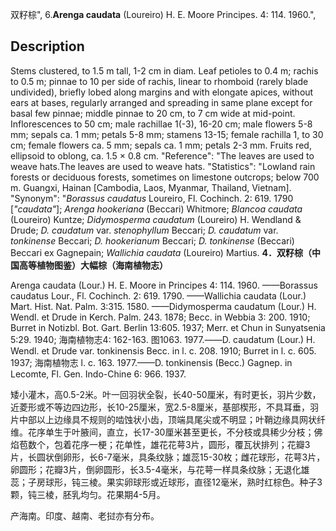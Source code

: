 双籽棕",
6.**Arenga caudata** (Loureiro) H. E. Moore Principes. 4: 114. 1960.",

## Description
Stems clustered, to 1.5 m tall, 1-2 cm in diam. Leaf petioles to 0.4 m; rachis to 0.5 m; pinnae to 10 per side of rachis, linear to rhomboid (rarely blade undivided), briefly lobed along margins and with elongate apices, without ears at bases, regularly arranged and spreading in same plane except for basal few pinnae; middle pinnae to 20 cm, to 7 cm wide at mid-point. Inflorescences to 50 cm; male rachillae 1(-3), 16-20 cm; male flowers 5-8 mm; sepals ca. 1 mm; petals 5-8 mm; stamens 13-15; female rachilla 1, to 30 cm; female flowers ca. 5 mm; sepals ca. 1 mm; petals 2-3 mm. Fruits red, ellipsoid to oblong, ca. 1.5 × 0.8 cm.
  "Reference": "The leaves are used to weave hats.The leaves are used to weave hats.
  "Statistics": "Lowland rain forests or deciduous forests, sometimes on limestone outcrops; below 700 m. Guangxi, Hainan [Cambodia, Laos, Myanmar, Thailand, Vietnam].
  "Synonym": "*Borassus caudatus* Loureiro, Fl. Cochinch. 2: 619. 1790 [*\"caudata\"*]; *Arenga hookeriana* (Beccari) Whitmore; *Blancoa caudata* (Loureiro) Kuntze; *Didymosperma caudatum* (Loureiro) H. Wendland &amp; Drude; *D. caudatum* var. *stenophyllum* Beccari; *D. caudatum* var. *tonkinense* Beccari; *D. hookerianum* Beccari; *D. tonkinense* (Beccari) Beccari ex Gagnepain; *Wallichia caudata* (Loureiro) Martius.
**4．双籽棕（中国高等植物图鉴）大幅棕（海南植物志）**

Arenga caudata (Lour.) H. E. Moore in Principes 4: 114. 1960. ——Borassus caudatus Lour., Fl. Cochinch. 2: 619. 1790. ——Wallichia caudata (Lour.) Mart. Hist. Nat. Palm. 3:315. 1580. ——Didymosperma caudatum (Lour.) H. Wendl. et Drude in Kerch. Palm. 243. 1878; Becc. in Webbia 3: 200. 1910; Burret in Notizbl. Bot. Gart. Berlin 13:605. 1937; Merr. et Chun in Sunyatsenia 5:29. 1940; 海南植物志4: 162-163. 图1063. 1977.——D. caudatum (Lour.) H. Wendl. et Drude var. tonkinensis Becc. in l. c. 208. 1910; Burret in l. c. 605. 1937; 海南植物志 l. c. 163. 1977.——D. tonkinensis (Becc.) Gagnep. in Lecomte, Fl. Gen. Indo-Chine 6: 966. 1937.

矮小灌木，高0.5-2米。叶一回羽状全裂，长40-50厘米，有时更长，羽片少数，近菱形或不等边四边形，长10-25厘米，宽2.5-8厘米，基部楔形，不具耳垂，羽片中部以上边缘具不规则的啮蚀状小齿，顶端具尾尖或不明显；叶鞘边缘具网状纤维。花序单生于叶腋间，直立，长17-30厘米甚至更长，不分枝或具稀少分枝；佛焰苞数个，包着花序一梗；花单性，雄花花萼3片，圆形，覆瓦状排列；花瓣3片，长圆状倒卵形，长6-7毫米，具条纹脉；雄蕊15-30枚；雌花球形，花萼3片，卵圆形；花瓣3片，倒卵圆形，长3.5-4毫米，与花萼一样具条纹脉；无退化雄蕊；子房球形，钝三棱。果实卵球形或近球形，直径12毫米，熟时红棕色。种子3颗，钝三棱，胚乳均匀。花果期4-5月。

产海南。印度、越南、老挝亦有分布。
